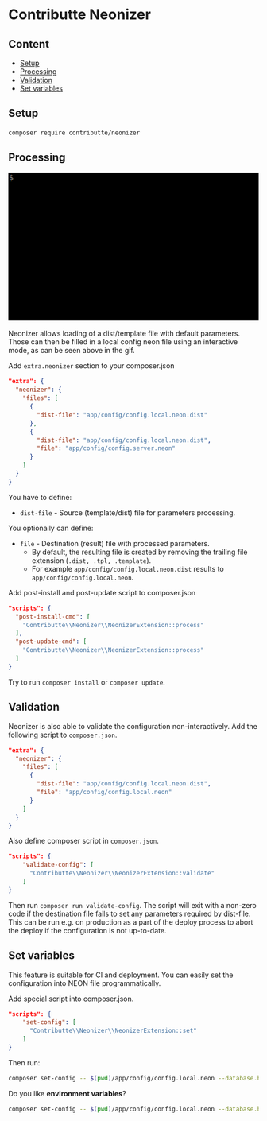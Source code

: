 # Contributte Neonizer

## Content

- [Setup](#setup)
- [Processing](#processing)
- [Validation](#validation)
- [Set variables](#set-variables)

## Setup

```bash
composer require contributte/neonizer
```

## Processing

![Neonizer](/.docs/assets/neonizer.gif?raw=true)

Neonizer allows loading of a dist/template file with default parameters. Those can then be filled in a local config neon file using an interactive mode, as can be seen above in the gif.

Add `extra.neonizer` section to your composer.json

```json
"extra": {
  "neonizer": {
    "files": [
      {
        "dist-file": "app/config/config.local.neon.dist"
      },
      {
        "dist-file": "app/config/config.local.neon.dist",
        "file": "app/config/config.server.neon"
      }
    ]
  }
}
```

You have to define:

- `dist-file` - Source (template/dist) file for parameters processing.

You optionally can define:

- `file` - Destination (result) file with processed parameters.
    - By default, the resulting file is created by removing the trailing file extension (`.dist, .tpl, .template`).
    - For example `app/config/config.local.neon.dist` results to `app/config/config.local.neon`.

Add post-install and post-update script to composer.json

```json
"scripts": {
  "post-install-cmd": [
    "Contributte\\Neonizer\\NeonizerExtension::process"
  ],
  "post-update-cmd": [
    "Contributte\\Neonizer\\NeonizerExtension::process"
  ]
}
```

Try to run `composer install` or `composer update`.

## Validation

Neonizer is also able to validate the configuration non-interactively. Add the following script to `composer.json`.

```json
"extra": {
  "neonizer": {
    "files": [
      {
        "dist-file": "app/config/config.local.neon.dist",
        "file": "app/config/config.local.neon"
      }
    ]
  }
}
```

Also define composer script in `composer.json`.

```json
"scripts": {
    "validate-config": [
      "Contributte\\Neonizer\\NeonizerExtension::validate"
    ]
}
```

Then run `composer run validate-config`. The script will exit with a non-zero code if the destination file fails
to set any parameters required by dist-file. This can be run e.g. on production as a part of the deploy process to
abort the deploy if the configuration is not up-to-date.

## Set variables

This feature is suitable for CI and deployment. You can easily set the configuration into NEON file programmatically.

Add special script into composer.json.

```json
"scripts": {
    "set-config": [
      "Contributte\\Neonizer\\NeonizerExtension::set"
    ]
}
```

Then run:

```sh
composer set-config -- $(pwd)/app/config/config.local.neon --database.host=localhost --database.user=neonizer
```

Do you like **environment variables**?


```sh
composer set-config -- $(pwd)/app/config/config.local.neon --database.host=$DATABASE_HOST --database.user=$DATABASE_USER
```
